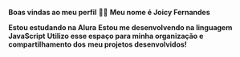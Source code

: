 **Boas vindas ao meu perfil** 💜💜
**Meu nome é Joicy Fernandes**

**Estou estudando na Alura**
**Estou me desenvolvendo na linguagem JavaScript**
**Utilizo esse espaço para minha organização e compartilhamento dos** **meu projetos desenvolvidos!**

